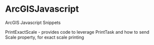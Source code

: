 ArcGISJavascript
================

ArcGIS Javascript Snippets


PrintExactScale - provides code to leverage PrintTask and how to send Scale property, for exact scale printing
